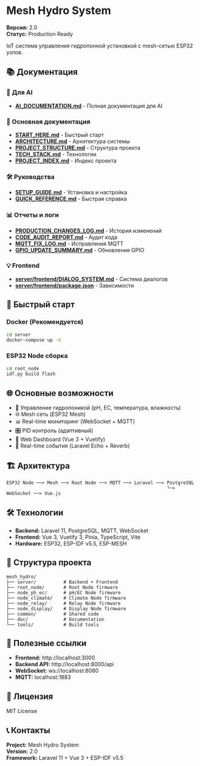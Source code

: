 # Mesh Hydro System

**Версия:** 2.0  
**Статус:** Production Ready  

IoT система управления гидропонной установкой с mesh-сетью ESP32 узлов.

## 📚 Документация

### 🤖 Для AI
- **[AI_DOCUMENTATION.md](AI_DOCUMENTATION.md)** - Полная документация для AI

### 📖 Основная документация
- **[START_HERE.md](START_HERE.md)** - Быстрый старт
- **[ARCHITECTURE.md](ARCHITECTURE.md)** - Архитектура системы
- **[PROJECT_STRUCTURE.md](PROJECT_STRUCTURE.md)** - Структура проекта
- **[TECH_STACK.md](TECH_STACK.md)** - Технологии
- **[PROJECT_INDEX.md](PROJECT_INDEX.md)** - Индекс проекта

### 🛠️ Руководства
- **[SETUP_GUIDE.md](SETUP_GUIDE.md)** - Установка и настройка
- **[QUICK_REFERENCE.md](QUICK_REFERENCE.md)** - Быстрая справка

### 📊 Отчеты и логи
- **[PRODUCTION_CHANGES_LOG.md](PRODUCTION_CHANGES_LOG.md)** - История изменений
- **[CODE_AUDIT_REPORT.md](CODE_AUDIT_REPORT.md)** - Аудит кода
- **[MQTT_FIX_LOG.md](MQTT_FIX_LOG.md)** - Исправления MQTT
- **[GPIO_UPDATE_SUMMARY.md](GPIO_UPDATE_SUMMARY.md)** - Обновления GPIO

### 💡 Frontend
- **[server/frontend/DIALOG_SYSTEM.md](server/frontend/DIALOG_SYSTEM.md)** - Система диалогов
- **[server/frontend/package.json](server/frontend/package.json)** - Зависимости

## 🚀 Быстрый старт

### Docker (Рекомендуется)
```bash
cd server
docker-compose up -d
```

### ESP32 Node сборка
```bash
cd root_node
idf.py build flash
```

## 🌐 Основные возможности

- 🌿 Управление гидропоникой (pH, EC, температура, влажность)
- 🌐 Mesh сеть (ESP32 Mesh)
- 📊 Real-time мониторинг (WebSocket + MQTT)
- 🎛️ PID контроль (адаптивный)
- 📱 Web Dashboard (Vue 3 + Vuetify)
- 🔄 Real-time события (Laravel Echo + Reverb)

## 🏗️ Архитектура

```
ESP32 Node ──> Mesh ──> Root Node ──> MQTT ──> Laravel ──> PostgreSQL
                                                           └─> WebSocket ──> Vue.js
```

## 🛠️ Технологии

- **Backend:** Laravel 11, PostgreSQL, MQTT, WebSocket
- **Frontend:** Vue 3, Vuetify 3, Pinia, TypeScript, Vite
- **Hardware:** ESP32, ESP-IDF v5.5, ESP-MESH

## 📁 Структура проекта

```
mesh_hydro/
├── server/          # Backend + Frontend
├── root_node/       # Root Node firmware
├── node_ph_ec/      # pH/EC Node firmware
├── node_climate/    # Climate Node firmware
├── node_relay/      # Relay Node firmware
├── node_display/    # Display Node firmware
├── common/          # Shared code
├── doc/             # Documentation
└── tools/           # Build tools
```

## 🔗 Полезные ссылки

- **Frontend:** http://localhost:3000
- **Backend API:** http://localhost:8000/api
- **WebSocket:** ws://localhost:8080
- **MQTT:** localhost:1883

## 📝 Лицензия

MIT License

## 📞 Контакты

**Project:** Mesh Hydro System  
**Version:** 2.0  
**Framework:** Laravel 11 + Vue 3 + ESP-IDF v5.5
